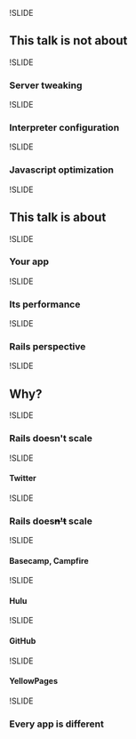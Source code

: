 !SLIDE

## This talk is <span class="highlight">not</span> about

!SLIDE

### Server tweaking

!SLIDE

### Interpreter configuration

!SLIDE

### Javascript optimization

!SLIDE

## This talk is about

!SLIDE

### Your app

!SLIDE

### Its performance

!SLIDE

### Rails perspective

!SLIDE

## Why?

!SLIDE

### Rails doesn't scale

!SLIDE

#### Twitter

!SLIDE

### Rails does<span style="text-decoration: line-through; color: #000;">n't</span> scale

!SLIDE

#### Basecamp, Campfire

!SLIDE

#### Hulu

!SLIDE

#### GitHub

!SLIDE

#### YellowPages

!SLIDE

### Every app is different
